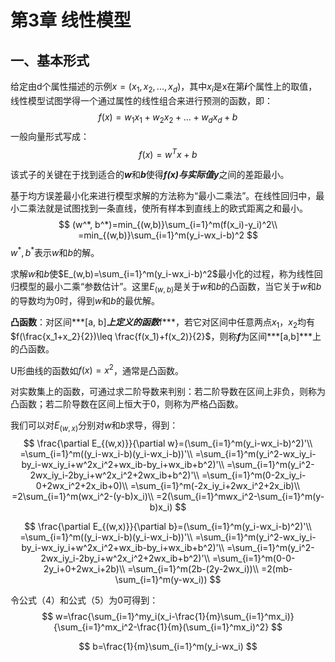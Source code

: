 # 第3章 线性模型

## 一、基本形式

给定由d个属性描述的示例$x=(x_1,x_2,...,x_d)$，其中$x_i$是x在第***i***个属性上的取值，线性模型试图学得一个通过属性的线性组合来进行预测的函数，即：
$$
f(x)=w_1x_1+w_2x_2+...+w_dx_d+b
$$
一般向量形式写成：
$$
f(x)=w^Tx+b
$$

该式子的关键在于找到适合的***w***和***b***使得***f(x)***与实际值***y***之间的差距最小。

基于均方误差最小化来进行模型求解的方法称为“最小二乘法”。在线性回归中，最小二乘法就是试图找到一条直线，使所有样本到直线上的欧式距离之和最小。
$$
(w^*, b^*)=min_{(w,b)}\sum_{i=1}^m(f(x_i)-y_i)^2\\
=min_{(w,b)}\sum_{i=1}^m(y_i-wx_i-b)^2
$$
$w^*,b^*$表示$w$和$b$的解。

求解$w$和$b$使$E_(w,b)=\sum_{i=1}^m(y_i-wx_i-b)^2$最小化的过程，称为线性回归模型的最小二乘“参数估计”。这里$E_(w,b)$是关于$w$和$b$的凸函数，当它关于$w$和$b$的导数均为0时，得到$w$和$b$的最优解。

**凸函数**：对区间***[a, b]***上定义的函数***f***，若它对区间中任意两点$x_1$，$x_2$均有$f(\frac{x_1+x_2}{2})\leq \frac{f(x_1)+f(x_2)}{2}$，则称***f***为区间***[a,b]***上的凸函数。

U形曲线的函数如$f(x)=x^2$，通常是凸函数。

对实数集上的函数，可通过求二阶导数来判别：若二阶导数在区间上非负，则称为凸函数；若二阶导数在区间上恒大于0，则称为严格凸函数。

我们可以对$E_(w, x)$分别对$w$和$b$求导，得到：
$$
\frac{\partial E_{(w,x)}}{\partial w}=(\sum_{i=1}^m(y_i-wx_i-b)^2)'\\
=\sum_{i=1}^m((y_i-wx_i-b)(y_i-wx_i-b))'\\
=\sum_{i=1}^m(y_i^2-wx_iy_i-by_i-wx_iy_i+w^2x_i^2+wx_ib-by_i+wx_ib+b^2)'\\
=\sum_{i=1}^m(y_i^2-2wx_iy_i-2by_i+w^2x_i^2+2wx_ib+b^2)'\\
=\sum_{i=1}^m(0-2x_iy_i-0+2wx_i^2+2x_ib+0)\\
=\sum_{i=1}^m(-2x_iy_i+2wx_i^2+2x_ib)\\
=2\sum_{i=1}^m(wx_i^2-(y-b)x_i)\\
=2(\sum_{i=1}^mwx_i^2-\sum_{i=1}^m(y-b)x_i)
$$

$$
\frac{\partial E_{(w,x)}}{\partial b}=(\sum_{i=1}^m(y_i-wx_i-b)^2)'\\
=\sum_{i=1}^m((y_i-wx_i-b)(y_i-wx_i-b))'\\
=\sum_{i=1}^m(y_i^2-wx_iy_i-by_i-wx_iy_i+w^2x_i^2+wx_ib-by_i+wx_ib+b^2)'\\
=\sum_{i=1}^m(y_i^2-2wx_iy_i-2by_i+w^2x_i^2+2wx_ib+b^2)'\\
=\sum_{i=1}^m(0-0-2y_i+0+2wx_i+2b)\\
=\sum_{i=1}^m(2b-(2y-2wx_i))\\
=2(mb-\sum_{i=1}^m(y-wx_i))
$$

令公式（4）和公式（5）为0可得到：
$$
w=\frac{\sum_{i=1}^my_i(x_i-\frac{1}{m}\sum_{i=1}^mx_i)}{\sum_{i=1}^mx_i^2-\frac{1}{m}(\sum_{i=1}^mx_i)^2}
$$

$$
b=\frac{1}{m}\sum_{i=1}^m(y_i-wx_i)
$$

